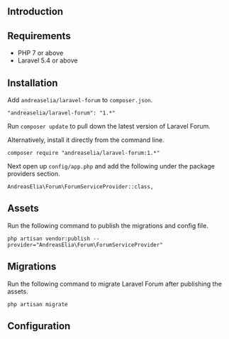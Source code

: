 ## Introduction

## Requirements

+ PHP 7 or above
+ Laravel 5.4 or above

## Installation

Add `andreaselia/laravel-forum` to `composer.json`.

```
"andreaselia/laravel-forum": "1.*"
```

Run `composer update` to pull down the latest version of Laravel Forum.

Alternatively, install it directly from the command line.

```
composer require "andreaselia/laravel-forum:1.*"
```

Next open up `config/app.php` and add the following under the package providers section.

```
AndreasElia\Forum\ForumServiceProvider::class,
```

## Assets

Run the following command to publish the migrations and config file.

```
php artisan vendor:publish --provider="AndreasElia\Forum\ForumServiceProvider"
```

## Migrations
Run the following command to migrate Laravel Forum after publishing the assets.

```
php artisan migrate
```

## Configuration
